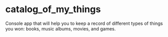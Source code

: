 # catalog_of_my_things
Console app that will help you to keep a record of different types of things you won: books, music albums, movies, and games.
